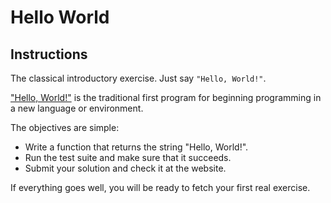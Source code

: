 # Hello World

## Instructions
<p>The classical introductory exercise. Just say <code>"Hello, World!"</code>.</p>

<p><a href='https://en.wikipedia.org/wiki/"Hello,_World!"_program'>"Hello, World!"</a> is the traditional first program for beginning programming in a new language or environment.</p>

<p>The objectives are simple:</p>

<ul>
    <li>Write a function that returns the string "Hello, World!".</li>
    <li>Run the test suite and make sure that it succeeds.</li>
    <li>Submit your solution and check it at the website.</li>
</ul>

If everything goes well, you will be ready to fetch your first real exercise.

